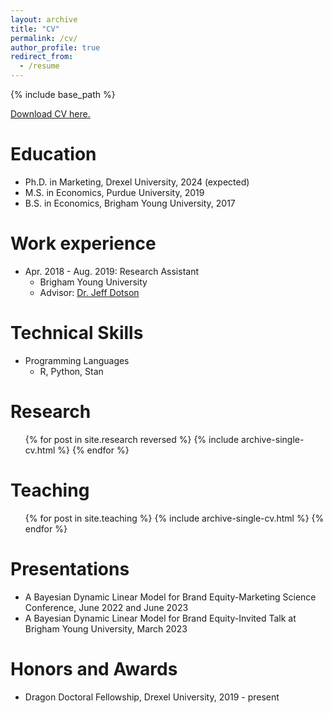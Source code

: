 ```yaml
---
layout: archive
title: "CV"
permalink: /cv/
author_profile: true
redirect_from:
  - /resume
---
```


{% include base_path %}

[Download CV here.](http://morganbale.github.io/files/Morgan_Bale_CV.pdf)

Education
======
* Ph.D. in Marketing, Drexel University, 2024 (expected)
* M.S. in Economics, Purdue University, 2019
* B.S. in Economics, Brigham Young University, 2017

Work experience
======
* Apr. 2018 - Aug. 2019: Research Assistant
  * Brigham Young University
  * Advisor: [Dr. Jeff Dotson](https://marriott.byu.edu/directory/details?id=33658)
  
Technical Skills
======
* Programming Languages
  * R, Python, Stan

Research
======
  <ul>{% for post in site.research reversed %}
    {% include archive-single-cv.html %}
  {% endfor %}</ul>
  
<!---
Talks
======
  <ul>{% for post in site.talks %}
    {% include archive-single-talk-cv.html %}
  {% endfor %}</ul>
-->
  
Teaching
======
  <ul>{% for post in site.teaching %}
    {% include archive-single-cv.html %}
  {% endfor %}</ul>
  
Presentations
======
* A Bayesian Dynamic Linear Model for Brand Equity-Marketing Science Conference, June 2022 and June 2023
* A Bayesian Dynamic Linear Model for Brand Equity-Invited Talk at Brigham Young University, March 2023

Honors and Awards
======
* Dragon Doctoral Fellowship, Drexel University, 2019 - present

